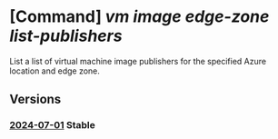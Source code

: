 # [Command] _vm image edge-zone list-publishers_

List a list of virtual machine image publishers for the specified Azure location and edge zone.

## Versions

### [2024-07-01](/Resources/mgmt-plane/L3N1YnNjcmlwdGlvbnMve30vcHJvdmlkZXJzL21pY3Jvc29mdC5jb21wdXRlL2xvY2F0aW9ucy97fS9lZGdlem9uZXMve30vcHVibGlzaGVycw==/2024-07-01.xml) **Stable**

<!-- mgmt-plane /subscriptions/{}/providers/microsoft.compute/locations/{}/edgezones/{}/publishers 2024-07-01 -->
